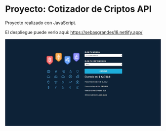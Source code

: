 # Proyecto: Cotizador de Criptos API

Proyecto realizado con JavaScript.

El despliegue puede verlo aquí: https://sebasgrandes18.netlify.app/

![image](./assets/Imagen%20de%20Portapapeles.jpg)
